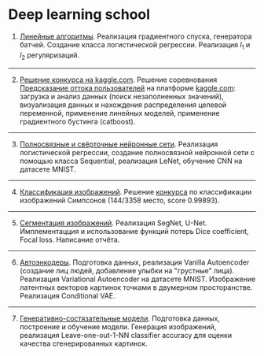 # Deep learning school

1. [Линейные алгоритмы](https://github.com/deouron/Deep_learning_school/blob/main/%D0%9B%D0%B8%D0%BD%D0%B5%D0%B9%D0%BD%D1%8B%D0%B5%20%D0%B0%D0%BB%D0%B3%D0%BE%D1%80%D0%B8%D1%82%D0%BC%D1%8B/%5Bhomework%5Dlinear_models_fall_2021.ipynb). Реализация градиентного спуска, генератора батчей. Создание класса логистической регрессии. Реализация $l_1$ и $l_2$ регуляризаций.

---

2. [Решение конкурса на kaggle.com](https://github.com/deouron/Deep_learning_school/blob/main/%D0%A0%D0%B5%D1%88%D0%B5%D0%BD%D0%B8%D0%B5%20%D0%BA%D0%BE%D0%BD%D0%BA%D1%83%D1%80%D1%81%D0%B0%20%D0%BD%D0%B0%20kaggle.com/hw_kaggle.ipynb). Решение соревнования [Предсказание оттока пользователей](https://www.kaggle.com/c/advanced-dls-spring-2021/) на платформе [kaggle.com](https://www.kaggle.com): загрузка и анализ данных (поиск незаполненных значений), визуализация данных и нахождения распределения целевой переменной, применение линейных моделей, применение градиентного бустинга (catboost).

---

3. [Полносвязные и свёрточные нейронные сети](https://github.com/deouron/Deep_learning_school/blob/main/%D0%9F%D0%BE%D0%BB%D0%BD%D0%BE%D1%81%D0%B2%D1%8F%D0%B7%D0%BD%D1%8B%D0%B5%20%D0%B8%20%D1%81%D0%B2%D0%B5%CC%88%D1%80%D1%82%D0%BE%D1%87%D0%BD%D1%8B%D0%B5%20%D0%BD%D0%B5%D0%B8%CC%86%D1%80%D0%BE%D0%BD%D0%BD%D1%8B%D0%B5%20%D1%81%D0%B5%D1%82%D0%B8/%5Bhomework%5Ddense_and_convolutional_nn.ipynb). Реализация логистической регрессии, создание полносвязной нейронной сети с помощью класса Sequential, реализация LeNet, обучение CNN на датасете MNIST.

---

4. [Классификация изображений](https://github.com/deouron/Deep_learning_school/blob/main/%D0%9A%D0%BB%D0%B0%D1%81%D1%81%D0%B8%D1%84%D0%B8%D0%BA%D0%B0%D1%86%D0%B8%D1%8F%20%D0%B8%D0%B7%D0%BE%D0%B1%D1%80%D0%B0%D0%B6%D0%B5%D0%BD%D0%B8%D0%B9/simpsons_baseline.ipynb). Решение [конкурса](https://www.kaggle.com/competitions/journey-springfield) по классификации изображений Симпсонов (144/3358 место, score 0.99893). 

---

5. [Сегментация изображений](https://github.com/deouron/Deep_learning_school/blob/main/%D0%A1%D0%B5%D0%BC%D0%B0%D0%BD%D1%82%D0%B8%D1%87%D0%B5%D1%81%D0%BA%D0%B0%D1%8F%20%D1%81%D0%B5%D0%B3%D0%BC%D0%B5%D0%BD%D1%82%D0%B0%D1%86%D0%B8%D1%8F/%5Bhw%5Dsemantic_segmentation.ipynb). Реализация SegNet, U-Net. Имплементацция и использование функций потерь Dice coefficient, Focal loss. Написание отчёта.

---

6. [Автоэнкодеры](https://github.com/deouron/Deep_learning_school/blob/main/%D0%93%D0%B5%D0%BD%D0%B5%D1%80%D0%B0%D1%82%D0%B8%D0%B2%D0%BD%D1%8B%D0%B5%20%D0%BC%D0%BE%D0%B4%D0%B5%D0%BB%D0%B8%20%D0%B8%20%D0%B0%D0%B2%D1%82%D0%BE%D1%8D%D0%BD%D0%BA%D0%BE%D0%B4%D0%B5%D1%80%D1%8B/%5Bhw%5Dautoencoders.ipynb). Подготовка данных, реализация Vanilla Autoencoder (создание лиц людей, добавление улыбки на "грустные" лица). Реализация Variational Autoencoder на датасете MNIST. Изображение латентных векторов картинок точками в двумерном просторанстве. Реализация Conditional VAE.

---

7. [Генеративно-состязательные модели](https://github.com/deouron/Deep_learning_school/blob/main/%D0%93%D0%B5%D0%BD%D0%B5%D1%80%D0%B0%D1%82%D0%B8%D0%B2%D0%BD%D0%BE-%D1%81%D0%BE%D1%81%D1%82%D1%8F%D0%B7%D0%B0%D1%82%D0%B5%D0%BB%D1%8C%D0%BD%D1%8B%D0%B5%20%D0%BC%D0%BE%D0%B4%D0%B5%D0%BB%D0%B8/%5Bhw%5Dgan.ipynb). Подготовка данных, построение и обучение модели. Генерация изображений, реализация Leave-one-out-1-NN classifier accuracy для оценки качества сгенерированных картинок. 
